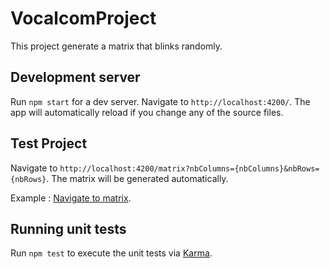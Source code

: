 # VocalcomProject

This project generate a matrix that blinks randomly.

## Development server

Run `npm start` for a dev server. Navigate to `http://localhost:4200/`. The app will automatically reload if you change any of the source files.

## Test Project

Navigate to `http://localhost:4200/matrix?nbColumns={nbColumns}&nbRows={nbRows}`. The matrix will be generated automatically.

Example : [Navigate to matrix](http://localhost:4200/matrix?nbColumns=5&nbRows=5).

## Running unit tests

Run `npm test` to execute the unit tests via [Karma](https://karma-runner.github.io).
